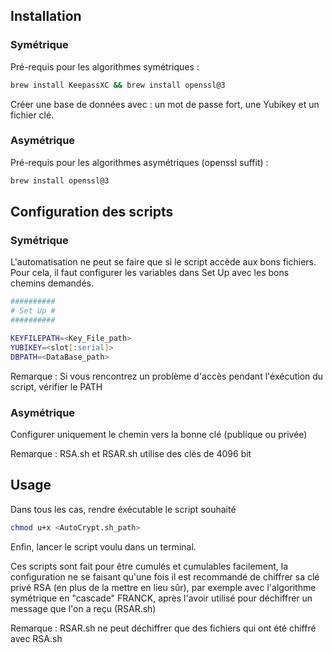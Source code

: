 ## Installation

### Symétrique
Pré-requis pour les algorithmes symétriques :

```zsh
brew install KeepassXC && brew install openssl@3 
```
Créer une base de données avec : un mot de passe fort, une Yubikey et un fichier clé.

### Asymétrique
Pré-requis pour les algorithmes asymétriques (openssl suffit) :

```zsh
brew install openssl@3 
```
## Configuration des scripts

### Symétrique
L'automatisation ne peut se faire que si le script accède aux bons fichiers. Pour cela, il 
faut configurer les variables dans Set Up avec les bons chemins demandés.

```zsh
##########
# Set Up #
##########

KEYFILEPATH=<Key_File_path>
YUBIKEY=<slot[:serial]>
DBPATH=<DataBase_path>
```
Remarque : Si vous rencontrez un problème d'accès pendant l'éxécution du script, vérifier le PATH

### Asymétrique 

Configurer uniquement le chemin vers la bonne clé (publique ou privée)

Remarque : RSA.sh et RSAR.sh utilise des clés de 4096 bit

## Usage

Dans tous les cas, rendre éxécutable le script souhaité
```zsh
chmod u+x <AutoCrypt.sh_path>
``` 

Enfin, lancer le script voulu dans un terminal.

Ces scripts sont fait pour être cumulés et cumulables facilement, la configuration ne se faisant qu'une fois il est recommandé de chiffrer sa clé privé RSA (en plus de la mettre en lieu sûr), par exemple avec l'algorithme symétrique en "cascade" FRANCK, après l'avoir utilisé pour déchiffrer un message que l'on a reçu (RSAR.sh)

Remarque : RSAR.sh ne peut déchiffrer que des fichiers qui ont été chiffré avec RSA.sh

